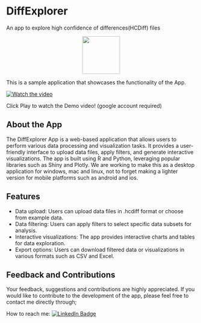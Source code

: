 # DiffExplorer
An app to explore high confidence of differences(HCDiff) files
<div id="header" align="center">
  <img src="https://media.giphy.com/media/4JEGvm7EV3KOsYNAvZ/giphy.gif" width="100px"/>
</div>


This is a sample application that showcases the functionality of the App.


[![Watch the video](https://media.giphy.com/media/8b29QJQgVwUW4/giphy.gif)](https://drive.google.com/file/d/1pa5Kn7ED6YvuvJ53EMX8HuNZzVqAdrOh/view?usp=drive_link)


Click Play to watch the Demo video! (google account required)

## About the App

The DiffExplorer App is a web-based application that allows users to perform various data processing and visualization tasks. It provides a user-friendly interface to upload data files, apply filters, and generate interactive visualizations. The app is built using R and Python, leveraging popular libraries such as Shiny and Plotly.
We are working to make this as a desktop application for windows, mac and linux, not to forget making a lighter version for mobile platforms such as android and ios.

## Features

- Data upload: Users can upload data files in .hcdiff format or choose from example data.
- Data filtering: Users can apply filters to select specific data subsets for analysis.
- Interactive visualizations: The app provides interactive charts and tables for data exploration.
- Export options: Users can download filtered data or visualizations in various formats such as CSV and Excel.

## Feedback and Contributions

Your feedback, suggestions and contributions are highly appreciated. If you would like to contribute to the development of the app, please feel free to contact me directly through;

How to reach me: [![LinkedIn Badge](https://img.shields.io/badge/LinkedIn-blue?style=for-the-badge&logo=linkedin&logoColor=white)](https://www.linkedin.com/in/bmustafa1/)  

